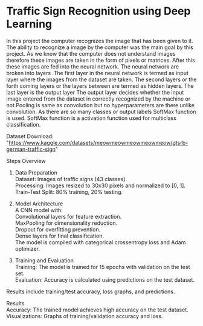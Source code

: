 # Traffic Sign Recognition using Deep Learning
In this project the computer recognizes the image that has been given to it. The ability to recognize a image by the computer was the main goal by this project. As we know that the computer does not understand images therefore these images are taken in the form of pixels or matrices. After this these images are fed into the neural network. The neural network are broken into layers .The first layer in the neural network is termed as input layer where the images from the dataset are taken. The second layers or the forth coming layers or the layers between are termed as hidden layers. The last layer is the output layer The output layer decides whether the input image entered from the dataset in correctly recognized by the machine or not.Pooling is same as convolution but no hyperparameters are there
unlike convolution. As there are so many classes or output labels SoftMax function is used. SoftMax function is a activation function used for multiclass classification.


Dataset Download: "https://www.kaggle.com/datasets/meowmeowmeowmeowmeow/gtsrb-german-traffic-sign" <br />

Steps Overview
1. Data Preparation <br />
Dataset: Images of traffic signs (43 classes). <br />
Processing: Images resized to 30x30 pixels and normalized to [0, 1]. <br />
Train-Test Split: 80% training, 20% testing.<br />

3. Model Architecture <br />
A CNN model with: <br />
Convolutional layers for feature extraction.<br />
MaxPooling for dimensionality reduction.<br />
Dropout for overfitting prevention.<br />
Dense layers for final classification.<br />
The model is compiled with categorical crossentropy loss and Adam optimizer.<br />

4. Training and Evaluation<br />
Training: The model is trained for 15 epochs with validation on the test set.<br />
Evaluation: Accuracy is calculated using predictions on the test dataset.<br />

Results include training/test accuracy, loss graphs, and predictions.<br />

Results<br />
Accuracy: The trained model achieves high accuracy on the test dataset.<br />
Visualizations: Graphs of training/validation accuracy and loss.<br />
